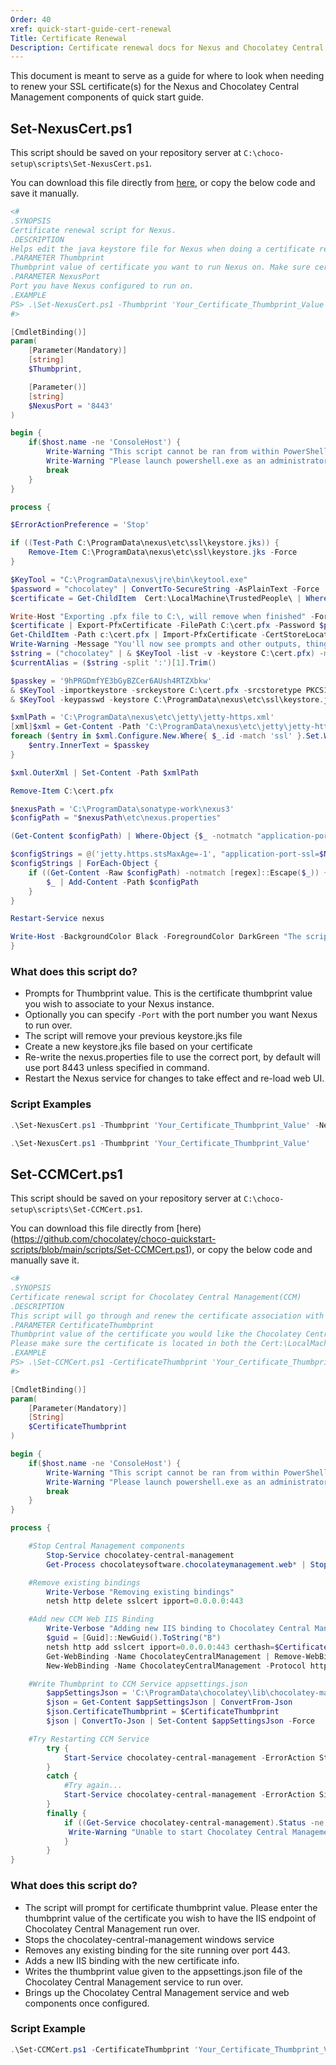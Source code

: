 ```yaml
---
Order: 40
xref: quick-start-guide-cert-renewal
Title: Certificate Renewal
Description: Certificate renewal docs for Nexus and Chocolatey Central Management
---
```


This document is meant to serve as a guide for where to look when needing to renew your SSL certificate(s) for the Nexus and Chocolatey Central Management components of quick start guide.

## Set-NexusCert.ps1

This script should be saved on your repository server at `C:\choco-setup\scripts\Set-NexusCert.ps1`.

You can download this file directly from [here](https://github.com/chocolatey/choco-quickstart-scripts/blob/main/scripts/Set-NexusCert.ps1), or copy the below code and save it manually.

```powershell
<#
.SYNOPSIS
Certificate renewal script for Nexus.
.DESCRIPTION
Helps edit the java keystore file for Nexus when doing a certificate renewal.
.PARAMETER Thumbprint
Thumbprint value of certificate you want to run Nexus on. Make sure certificate is located at Cert:\LocalMachine\TrustedPeople\
.PARAMETER NexusPort
Port you have Nexus configured to run on.
.EXAMPLE
PS> .\Set-NexusCert.ps1 -Thumbprint 'Your_Certificate_Thumbprint_Value' -NexusPort 'Port_Number'
#>

[CmdletBinding()]
param(
    [Parameter(Mandatory)]
    [string]
    $Thumbprint,

    [Parameter()]
    [string]
    $NexusPort = '8443'
)

begin {
    if($host.name -ne 'ConsoleHost') {
        Write-Warning "This script cannot be ran from within PowerShell ISE"
        Write-Warning "Please launch powershell.exe as an administrator, and run this script again"
        break
    }
}

process {

$ErrorActionPreference = 'Stop'

if ((Test-Path C:\ProgramData\nexus\etc\ssl\keystore.jks)) {
    Remove-Item C:\ProgramData\nexus\etc\ssl\keystore.jks -Force
}

$KeyTool = "C:\ProgramData\nexus\jre\bin\keytool.exe"
$password = "chocolatey" | ConvertTo-SecureString -AsPlainText -Force
$certificate = Get-ChildItem  Cert:\LocalMachine\TrustedPeople\ | Where-Object { $_.Thumbprint -eq $Thumbprint } | Sort-Object | Select-Object -First 1

Write-Host "Exporting .pfx file to C:\, will remove when finished" -ForegroundColor Green
$certificate | Export-PfxCertificate -FilePath C:\cert.pfx -Password $password
Get-ChildItem -Path c:\cert.pfx | Import-PfxCertificate -CertStoreLocation Cert:\LocalMachine\My -Exportable -Password $password
Write-Warning -Message "You'll now see prompts and other outputs, things are working as expected, don't do anything"
$string = ("chocolatey" | & $KeyTool -list -v -keystore C:\cert.pfx) -match '^Alias.*'
$currentAlias = ($string -split ':')[1].Trim()

$passkey = '9hPRGDmfYE3bGyBZCer6AUsh4RTZXbkw'
& $KeyTool -importkeystore -srckeystore C:\cert.pfx -srcstoretype PKCS12 -srcstorepass chocolatey -destkeystore C:\ProgramData\nexus\etc\ssl\keystore.jks -deststoretype JKS -alias $currentAlias -destalias jetty -deststorepass $passkey
& $KeyTool -keypasswd -keystore C:\ProgramData\nexus\etc\ssl\keystore.jks -alias jetty -storepass $passkey -keypass chocolatey -new $passkey

$xmlPath = 'C:\ProgramData\nexus\etc\jetty\jetty-https.xml'
[xml]$xml = Get-Content -Path 'C:\ProgramData\nexus\etc\jetty\jetty-https.xml'
foreach ($entry in $xml.Configure.New.Where{ $_.id -match 'ssl' }.Set.Where{ $_.name -match 'password' }) {
    $entry.InnerText = $passkey
}

$xml.OuterXml | Set-Content -Path $xmlPath

Remove-Item C:\cert.pfx

$nexusPath = 'C:\ProgramData\sonatype-work\nexus3'
$configPath = "$nexusPath\etc\nexus.properties"

(Get-Content $configPath) | Where-Object {$_ -notmatch "application-port-ssl="} | Set-Content $configPath

$configStrings = @('jetty.https.stsMaxAge=-1', "application-port-ssl=$NexusPort", 'nexus-args=${jetty.etc}/jetty.xml,${jetty.etc}/jetty-https.xml,${jetty.etc}/jetty-requestlog.xml')
$configStrings | ForEach-Object {
    if ((Get-Content -Raw $configPath) -notmatch [regex]::Escape($_)) {
        $_ | Add-Content -Path $configPath
    }
}

Restart-Service nexus

Write-Host -BackgroundColor Black -ForegroundColor DarkGreen "The script has successfully run and the Nexus service is now rebooting for the changes to take effect."
}
```

### What does this script do?

- Prompts for Thumbprint value. This is the certificate thumbprint value you wish to associate to your Nexus instance.
- Optionally you can specify `-Port` with the port number you want Nexus to run over.
- The script will remove your previous keystore.jks file
- Create a new keystore.jks file based on your certificate
- Re-write the nexus.properties file to use the correct port, by default will use port 8443 unless specified in command.
- Restart the Nexus service for changes to take effect and re-load web UI.

### Script Examples

```powershell
.\Set-NexusCert.ps1 -Thumbprint 'Your_Certificate_Thumbprint_Value' -NexusPort 'Port_Number'
```

```powershell
.\Set-NexusCert.ps1 -Thumbprint 'Your_Certificate_Thumbprint_Value'
```

## Set-CCMCert.ps1

This script should be saved on your repository server at `C:\choco-setup\scripts\Set-CCMCert.ps1`.

You can download this file directly from [here)(https://github.com/chocolatey/choco-quickstart-scripts/blob/main/scripts/Set-CCMCert.ps1), or copy the below code and manually save it.

```powershell
<#
.SYNOPSIS
Certificate renewal script for Chocolatey Central Management(CCM)
.DESCRIPTION
This script will go through and renew the certificate association with both the Chocolatey Central Management Service and IIS Web hosted dashboard.
.PARAMETER CertificateThumbprint
Thumbprint value of the certificate you would like the Chocolatey Central Management Service and Web to run on.
Please make sure the certificate is located in both the Cert:\LocalMachine\TrustedPeople\ and Cert:\LocalMachine\My certificate stores.
.EXAMPLE
PS> .\Set-CCMCert.ps1 -CertificateThumbprint 'Your_Certificate_Thumbprint_Value'
#>

[CmdletBinding()]
param(
    [Parameter(Mandatory)]
    [String]
    $CertificateThumbprint
)

begin {
    if($host.name -ne 'ConsoleHost') {
        Write-Warning "This script cannot be ran from within PowerShell ISE"
        Write-Warning "Please launch powershell.exe as an administrator, and run this script again"
        break
    }
}

process {

    #Stop Central Management components
        Stop-Service chocolatey-central-management
        Get-Process chocolateysoftware.chocolateymanagement.web* | Stop-Process -ErrorAction SilentlyContinue -Force

    #Remove existing bindings
        Write-Verbose "Removing existing bindings"
        netsh http delete sslcert ipport=0.0.0.0:443

    #Add new CCM Web IIS Binding
        Write-Verbose "Adding new IIS binding to Chocolatey Central Management"
        $guid = [Guid]::NewGuid().ToString("B")
        netsh http add sslcert ipport=0.0.0.0:443 certhash=$CertificateThumbprint certstorename=MY appid="$guid"
        Get-WebBinding -Name ChocolateyCentralManagement | Remove-WebBinding
        New-WebBinding -Name ChocolateyCentralManagement -Protocol https -Port 443 -SslFlags 0 -IpAddress '*'        

    #Write Thumbprint to CCM Service appsettings.json
        $appSettingsJson = 'C:\ProgramData\chocolatey\lib\chocolatey-management-service\tools\service\appsettings.json'
        $json = Get-Content $appSettingsJson | ConvertFrom-Json
        $json.CertificateThumbprint = $CertificateThumbprint
        $json | ConvertTo-Json | Set-Content $appSettingsJson -Force

    #Try Restarting CCM Service
        try {
            Start-Service chocolatey-central-management -ErrorAction Stop
        }
        catch {
            #Try again...
            Start-Service chocolatey-central-management -ErrorAction SilentlyContinue
        }
        finally {
            if ((Get-Service chocolatey-central-management).Status -ne 'Running') {
             Write-Warning "Unable to start Chocolatey Central Management service, please start manually in Services.msc"
            }
        }
}
```

### What does this script do?

- The script will prompt for certificate thumbprint value. Please enter the thumbprint value of the certificate you wish to have the IIS endpoint of Chocolatey Central Management run over.
- Stops the chocolatey-central-management windows service
- Removes any existing binding for the site running over port 443.
- Adds a new IIS binding with the new certificate info.
- Writes the thumbprint value given to the appsettings.json file of the Chocolatey Central Management service to run over.
- Brings up the Chocolatey Central Management service and web components once configured.

### Script Example

```powershell
.\Set-CCMCert.ps1 -CertificateThumbprint 'Your_Certificate_Thumbprint_Value'
```
